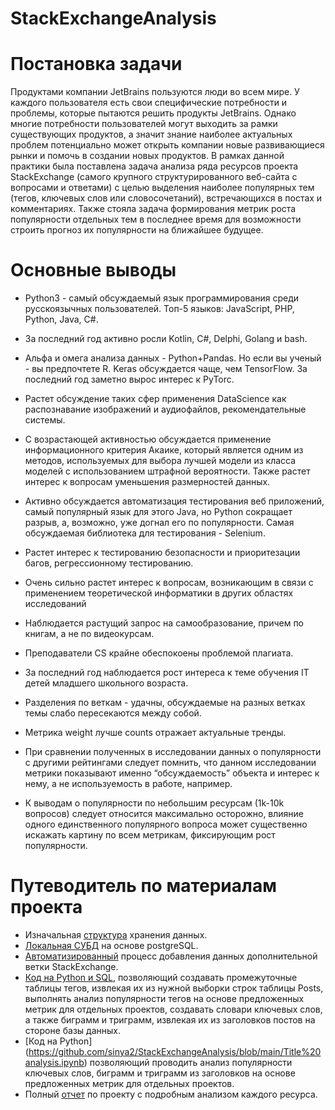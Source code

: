 # StackExchangeAnalysis

# Постановка задачи

Продуктами компании JetBrains пользуются люди во всем мире. У каждого пользователя есть свои специфические потребности и проблемы, которые пытаются решить продукты JetBrains. Однако многие потребности пользователей могут выходить за рамки существующих продуктов, а значит знание наиболее актуальных проблем потенциально может открыть компании новые развивающиеся рынки и помочь в создании новых продуктов.
В рамках данной практики была поставлена задача анализа ряда ресурсов проекта StackExchange (самого крупного структурированного веб-сайта с вопросами и ответами) с целью  выделения наиболее популярных тем (тегов, ключевых слов или словосочетаний), встречающихся в постах и комментариях. Также стояла задача формирования метрик роста популярности отдельных тем в последнее время для возможности строить прогноз их популярности на ближайшее будущее.

# Основные выводы

* Python3 - самый обсуждаемый язык программирования среди русскоязычных пользователей. Топ-5 языков: JavaScript, PHP, Python, Java, C#. 
* За последний год активно росли Kotlin, C#, Delphi, Golang и bash. 

* Альфа и омега анализа данных - Python+Pandas. Но если вы ученый - вы предпочтете R. Keras обсуждается чаще, чем TensorFlow. За последний год заметно вырос интерес к  PyTorc.
* Растет обсуждение таких сфер применения DataScience как распознавание изображений и аудиофайлов, рекомендательные системы.
* С возрастающей активностью обсуждается применение информационного критерия Акаике, который является одним из методов, используемых для выбора лучшей модели из класса моделей с использованием штрафной вероятности. Также растет интерес к вопросам уменьшения размерностей данных.

* Активно обсуждается автоматизация тестирования веб приложений, самый популярный язык для этого Java, но Python сокращает разрыв, а, возможно, уже догнал его по популярности. Самая обсуждаемая библиотека для тестирования - Selenium.
* Растет интерес к тестированию безопасности и приоритезации багов, регрессионному тестированию.

* Очень сильно растет интерес к вопросам, возникающим в связи с применением теоретической информатики в других областях исследований 
* Наблюдается растущий запрос на самообразование, причем по книгам, а не по видеокурсам. 
* Преподаватели CS крайне обеспокоены проблемой плагиата.
* За последний год наблюдается рост интереса к теме обучения IT детей младшего школьного возраста.

* Разделения по веткам - удачны, обсуждаемые на разных ветках темы слабо пересекаются между собой.
* Метрика weight лучше counts отражает актуальные тренды. 
* При сравнении полученных в исследовании данных о популярности с другими рейтингами следует помнить, что  данном исследовании метрики показывают именно “обсуждаемость” объекта и интерес к нему, а не используемость в работе, например.
* К выводам о популярности по небольшим ресурсам (1k-10k вопросов) следует относится максимально осторожно, влияние одного единственного популярного вопроса может существенно искажать картину по всем метрикам, фиксирующим рост популярности. 


# Путеводитель по материалам проекта

* Изначальная [структура](https://i.stack.imgur.com/AyIkW.png) хранения данных.
* [Локальная СУБД](https://dbdesigner.page.link/mLRLfsiM3ws17QnX8) на основе postgreSQL.
* [Автоматизированный](https://github.com/sinya2/StackExchangeAnalysis/blob/main/Upload%20new%20project%20to%20DB.ipynb) процесс добавления данных дополнительной ветки StackExchange.
* [Код на Python и SQL](https://github.com/sinya2/StackExchangeAnalysis/blob/main/Tags%20analysis%20on%20DB.ipynb), позволяющий создавать промежуточные таблицы тегов, извлекая их из нужной выборки строк таблицы Posts, выполнять анализ популярности тегов на основе предложенных метрик для отдельных проектов, создавать словари ключевых слов, а также биграмм и триграмм, извлекая их из заголовков постов на стороне базы данных.
* [Код на Python] (https://github.com/sinya2/StackExchangeAnalysis/blob/main/Title%20analysis.ipynb) позволяющий проводить анализ популярности ключевых слов, биграмм и триграмм из заголовков на основе предложенных метрик для отдельных проектов.
* Полный [отчет](https://docs.google.com/document/d/1pbzEoJp2WkRStS6X9DDhm2JR2pVwZ2_9SfleSVvcVwQ/edit#) по проекту с подробным анализом каждого ресурса.

